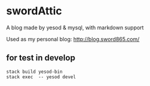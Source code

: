 # swordAttic

 A blog made by yesod & mysql, with markdown support

 Used as my personal blog: 
 http://blog.sword865.com/


## for test in develop
    stack build yesod-bin
    stack exec  -- yesod devel
